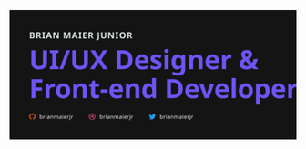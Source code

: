 [![Banner image for Brian Maier Jr's GitHub Profile](/assets/header.svg)](https://brianmaierjr.com)
